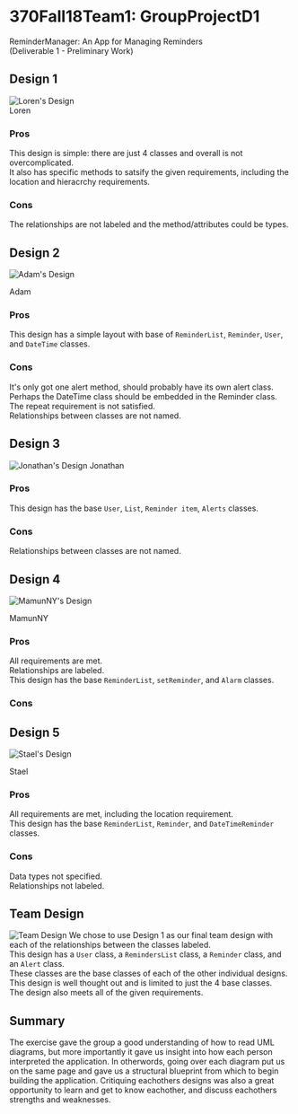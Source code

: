 # 370Fall18Team1: GroupProjectD1  
ReminderManager: An App for Managing Reminders  
(Deliverable 1 - Preliminary Work)  

## Design 1
![Loren's Design](https://i.imgur.com/vrxXy9L.png)  
Loren
### Pros  
This design is simple: there are just 4 classes and overall is not overcomplicated.  
It also has specific methods to satsify the given requirements, including the location and hieracrchy requirements.  

### Cons  
The relationships are not labeled and the method/attributes could be types. 


## Design 2  
![Adam's Design](https://i.imgur.com/zG4gMi2.png)

Adam
### Pros  
This design has a simple layout with base of `ReminderList`, `Reminder`, `User`, and `DateTime` classes.  

### Cons   
It's only got one alert method, should probably have its own alert class.
Perhaps the DateTime class should be embedded in the Reminder class. 
The repeat requirement is not satisfied.  
Relationships between classes are not named.  

## Design 3  
![Jonathan's Design](https://i.imgur.com/WarAIHS.png)
Jonathan
### Pros  
This design has the base `User`, `List`, `Reminder item`, `Alerts` classes.

### Cons  
Relationships between classes are not named.  

## Design 4  
![MamunNY's Design](https://i.imgur.com/7eRsdJy.png)

MamunNY
### Pros  
All requirements are met.  
Relationships are labeled.  
This design has the base `ReminderList`, `setReminder`, and `Alarm` classes.  

### Cons  
  

## Design 5  
![Stael's Design](https://i.imgur.com/6V1LCo1.png)

Stael
### Pros  
All requirements are met, including the location requirement.  
This design has the base `ReminderList`, `Reminder`, and `DateTimeReminder` classes.  

### Cons  
Data types not specified.  
Relationships not labeled.  


## Team Design  
![Team Design](https://i.imgur.com/oZPpQWe.png)
We chose to use Design 1 as our final team design with each of the relationships between the classes labeled.  
This design has a `User` class, a `RemindersList` class, a  `Reminder` class, and an `Alert` class.  
These classes are the base classes of each of the other individual designs.  
This design is well thought out and is limited to just the 4 base classes.  
The design also meets all of the given requirements.  

## Summary  
The exercise gave the group a good understanding of how to read UML diagrams, but more importantly it gave us insight into how each person interpreted the application. In otherwords, going over each diagram put us on the same page and gave us a structural blueprint from which to begin building the application. Critiquing eachothers designs was also a great opportunity to learn and get to know eachother, and discuss eachothers strengths and weaknesses. 
